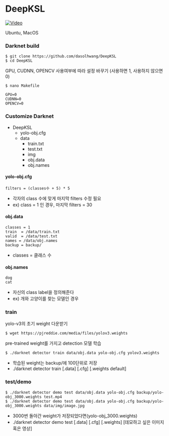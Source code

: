
# DeepKSL

[![Video](http://img.youtube.com/vi/mfdXBcDYc1A/0.jpg)](https://www.youtube.com/watch?v=mfdXBcDYc1A)
  
  
Ubuntu, MacOS
  
### Darknet build  

```
$ git clone https://github.com/dasolhwang/DeepKSL
$ cd DeepKSL        
```

GPU, CUDNN, OPENCV 사용여부에 따라 설정 바꾸기 (사용하면 1,  사용하지 않으면 0)  
```
$ nano Makefile
```
    GPU=0 
    CUDNN=0
    OPENCV=0

    
  
### Customize Darknet
- DeepKSL
  - yolo-obj.cfg
  - data
    - train.txt 
    - test.txt
    - img
    - obj.data
    - obj.names

  
#### yolo-obj.cfg  
  
    filters = (classes수 + 5) * 5
  
- 각자의 class 수에 맞게 마지막 filters 수정 필요 
- ex) class = 1 인 경우, 마지막 filters = 30
  
  
#### obj.data  

    classes = 1
    train  = /data/train.txt
    valid  = /data/test.txt
    names = /data/obj.names
    backup = backup/
    
- classes = 클래스 수
  
  
#### obj.names  
        
    dog
    cat
        
  
- 자신의 class label을 정의해준다        
- ex) 개와 고양이를 찾는 모델인 경우 
  
  
### train
  
yolo-v3의 초기 weight 다운받기
```
$ wget https://pjreddie.com/media/files/yolov3.weights 
```
  
pre-trained weight를 가지고 detection 모델 학습
```
$ ./darknet detector train data/obj.data yolo-obj.cfg yolov3.weights  
```
  
- 학습된 weight는 backup/에 100단위로 저장
- ./darknet detector train [.data] [.cfg] [.weights default]
    
  
### test/demo
```
$ ./darknet detector demo test data/obj.data yolo-obj.cfg backup/yolo-obj_3000.weights test.mp4
$ ./darknet detector demo test data/obj.data yolo-obj.cfg backup/yolo-obj_3000.weights data/img/image.jpg   
```
  
- 3000번 돌아간 weight가 저장되었다면(yolo-obj_3000.weights)
- ./darknet detector demo test [.data] [.cfg] [.weights] [데모하고 싶은 이미지 혹은 영상]        
   
